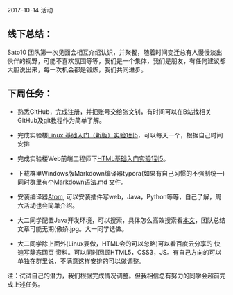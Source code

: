 
2017-10-14 活动

## 线下总结：
Sato10 团队第一次见面会相互介绍认识，并聚餐，随着时间变迁总有人慢慢淡出伙伴的视野，可能不喜欢氛围等等，我们是一个集体，我们是朋友，有任何建议都大胆说出来，每一次机会都是锻炼，我们共同进步。

## 下周任务：

- 熟悉GitHub，完成注册，并把账号交给张文钊，有时间可以在B站找相关GitHub及git教程作为简单了解。

- 完成实验楼[Linux 基础入门（新版）实验1到5](https://www.shiyanlou.com/courses/1)，可以每天一个，根据自己时间安排

- 完成实验楼Web前端工程师下[HTML基础入门实验1到5](https://www.shiyanlou.com/courses/19)。

- 下载群里Windows版Markdown编译器typora(如果有自己习惯的不强制统一)同时群里有个Markdown语法.md 文件。

- 安装编译器[Atom](https://atom.io/), 可以安装插件写web，Java，Python等等，自己了解，周六活动也会简单介绍。

- 大二同学配置Java开发环境，可以搜索，具体怎么高效搜索看[本文]()，团队总结文章可能无期(傲娇.jpg。大一同学选做。

- 大二同学除上面外(Linux要做，HTML会的可以忽略)可以看百度云分享的 快速写静态网页 资料。可以同时回顾HTML5，CSS3，JS。有自己方向的可以单独在群里说，不满意这样安排的可以做调整。

注：试试自己的潜力，我们根据完成情况调整。但我相信总有努力的同学会超前完成上述任务。



